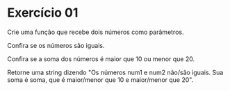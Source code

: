 # Exercício 01

Crie uma função que recebe dois números como parâmetros.

Confira se os números são iguais.

Confira se a soma dos números é maior que 10 ou menor que 20.

Retorne uma string dizendo "Os números num1 e num2 não/são iguais. 
Sua soma é soma, que é maior/menor que 10 e maior/menor que 20".